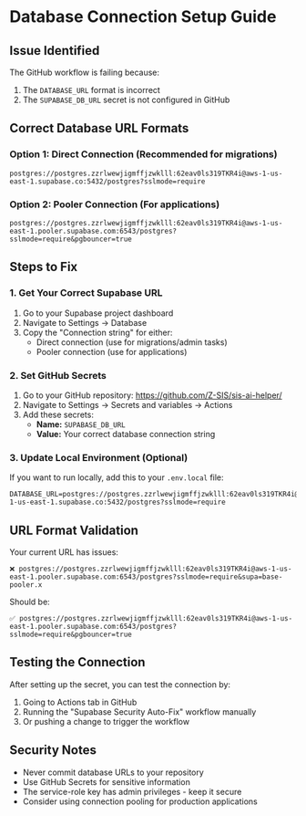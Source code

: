 # Database Connection Setup Guide

## Issue Identified
The GitHub workflow is failing because:
1. The `DATABASE_URL` format is incorrect
2. The `SUPABASE_DB_URL` secret is not configured in GitHub

## Correct Database URL Formats

### Option 1: Direct Connection (Recommended for migrations)
```
postgres://postgres.zzrlwewjigmffjzwklll:62eav0ls319TKR4i@aws-1-us-east-1.supabase.co:5432/postgres?sslmode=require
```

### Option 2: Pooler Connection (For applications)
```
postgres://postgres.zzrlwewjigmffjzwklll:62eav0ls319TKR4i@aws-1-us-east-1.pooler.supabase.com:6543/postgres?sslmode=require&pgbouncer=true
```

## Steps to Fix

### 1. Get Your Correct Supabase URL
1. Go to your Supabase project dashboard
2. Navigate to Settings → Database
3. Copy the "Connection string" for either:
   - Direct connection (use for migrations/admin tasks)
   - Pooler connection (use for applications)

### 2. Set GitHub Secrets
1. Go to your GitHub repository: https://github.com/Z-SIS/sis-ai-helper/
2. Navigate to Settings → Secrets and variables → Actions
3. Add these secrets:
   - **Name:** `SUPABASE_DB_URL`
   - **Value:** Your correct database connection string

### 3. Update Local Environment (Optional)
If you want to run locally, add this to your `.env.local` file:
```
DATABASE_URL=postgres://postgres.zzrlwewjigmffjzwklll:62eav0ls319TKR4i@aws-1-us-east-1.supabase.co:5432/postgres?sslmode=require
```

## URL Format Validation

Your current URL has issues:
```
❌ postgres://postgres.zzrlwewjigmffjzwklll:62eav0ls319TKR4i@aws-1-us-east-1.pooler.supabase.com:6543/postgres?sslmode=require&supa=base-pooler.x
```

Should be:
```
✅ postgres://postgres.zzrlwewjigmffjzwklll:62eav0ls319TKR4i@aws-1-us-east-1.pooler.supabase.com:6543/postgres?sslmode=require&pgbouncer=true
```

## Testing the Connection

After setting up the secret, you can test the connection by:
1. Going to Actions tab in GitHub
2. Running the "Supabase Security Auto-Fix" workflow manually
3. Or pushing a change to trigger the workflow

## Security Notes

- Never commit database URLs to your repository
- Use GitHub Secrets for sensitive information
- The service-role key has admin privileges - keep it secure
- Consider using connection pooling for production applications